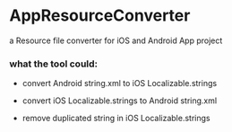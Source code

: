 # AppResourceConverter
a Resource file converter for iOS and Android App project


### what the tool could:

- convert Android string.xml to iOS Localizable.strings

- convert iOS Localizable.strings to Android string.xml

- remove duplicated string in iOS Localizable.strings

